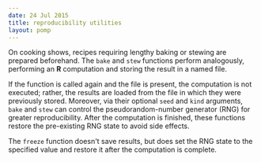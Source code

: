 ```yaml
---
date: 24 Jul 2015
title: reproducibility utilities
layout: pomp
---
```


On cooking shows, recipes requiring lengthy baking or stewing are prepared beforehand.
The `bake` and `stew` functions perform analogously, performing an **R** computation and storing the result in a named file.
<!--more-->
If the function is called again and the file is present, the computation is not executed; rather, the results are loaded from the file in which they were previously stored.
Moreover, via their optional `seed` and `kind` arguments, `bake` and `stew` can control the pseudorandom-number generator (RNG) for greater reproducibility.
After the computation is finished, these functions restore the pre-existing RNG state to avoid side effects.

The `freeze` function doesn't save results, but does set the RNG state to the specified value and restore it after the computation is complete.
